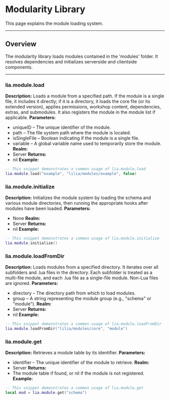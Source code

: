 # Modularity Library

This page explains the module loading system.

---

## Overview

The modularity library loads modules contained in the 'modules' folder. It resolves dependencies and initializes serverside and clientside components.

---

### lia.module.load

    
**Description:**
Loads a module from a specified path. If the module is a single file, it includes it directly;
if it is a directory, it loads the core file (or its extended version), applies permissions, workshop content, dependencies, extras, and submodules.
It also registers the module in the module list if applicable.
**Parameters:**
* uniqueID – The unique identifier of the module.
* path – The file system path where the module is located.
* isSingleFile – Boolean indicating if the module is a single file.
* variable – A global variable name used to temporarily store the module.
**Realm:**
* Server
**Returns:**
* nil
**Example:**
```lua
-- This snippet demonstrates a common usage of lia.module.load
lia.module.load("example", "lilia/modules/example", false)
```

### lia.module.initialize

    
**Description:**
Initializes the module system by loading the schema and various module directories,
then running the appropriate hooks after modules have been loaded.
**Parameters:**
* None
**Realm:**
* Server
**Returns:**
* nil
**Example:**
```lua
-- This snippet demonstrates a common usage of lia.module.initialize
lia.module.initialize()
```

### lia.module.loadFromDir

    
**Description:**
Loads modules from a specified directory. It iterates over all subfolders and .lua files in the directory.
Each subfolder is treated as a multi-file module, and each .lua file as a single-file module.
Non-Lua files are ignored.
**Parameters:**
* directory – The directory path from which to load modules.
* group – A string representing the module group (e.g., "schema" or "module").
**Realm:**
* Server
**Returns:**
* nil
**Example:**
```lua
-- This snippet demonstrates a common usage of lia.module.loadFromDir
lia.module.loadFromDir("lilia/modules/core", "module")
```

### lia.module.get

    
**Description:**
Retrieves a module table by its identifier.
**Parameters:**
* identifier – The unique identifier of the module to retrieve.
**Realm:**
* Server
**Returns:**
* The module table if found, or nil if the module is not registered.
**Example:**
```lua
-- This snippet demonstrates a common usage of lia.module.get
local mod = lia.module.get("schema")
```
